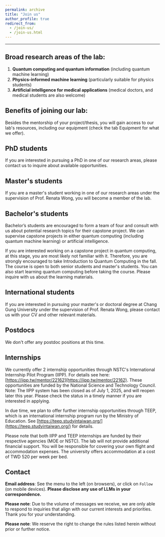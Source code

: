 ```yaml
---
permalink: archive
title: "Join us"
author_profile: true
redirect_from: 
  - /join-us/
  - /join-us.html
---
```


---



## Broad research areas of the lab: 

1. **Quantum computing and quantum information** (including quantum machine learning)
2. **Physics-informed machine learning** (particularly suitable for physics students)
3. **Artificial intelligence for medical applications** (medical doctors, and medical students are also welcome)

## Benefits of joining our lab:

Besides the mentorship of your project/thesis, you will gain access to our lab's resources, including our equipment (check the tab Equipment for what we offer).

## PhD students

If you are interested in pursuing a PhD in one of our research areas, please contact us to inquire about available opportunities. 

## Master's students

If you are a master's student working in one of our research areas under the supervision of Prof. Renata Wong, you will become a member of the lab. 

## Bachelor's students

Bachelor’s students are encouraged to form a team of four and consult with us about potential research topics for their capstone project. We can supervise capstone projects in either  quantum computing (including quantum machine learning) or artificial intelligence. 

If you are interested working on a capstone project in quantum computing, at this stage, you are most likely not familiar with it. Therefore, you are strongly encouraged to take Introduction to Quantum Computing in the fall. The course is open to both senior students and master's students. You can also start learning quantum computing before taking the course. Please inquire with us about the learning materials. 

## International students

If you are interested in pursuing your master's or doctoral degree at Chang Gung University under the supervision of Prof. Renata Wong, please contact us with your CV and other relevant materials.

## Postdocs

We don't offer any postdoc positions at this time. 

## Internships

We currently offer 2 internship opportunities through NSTC's International Internship Pilot Program (IIPP). For details see here: [https://iipp.tw/mentor/22162](https://iipp.tw/mentor/22162). These opportunities are funded by the National Science and Technology Council. Note: The IIPP system has been closed as of July 1, 2025, and will reopen later this year. Please check the status in a timely manner if you are interested in applying. 

In due time, we plan to offer further internship opportunities through TEEP, which is an international internship program run by the Ministry of Education. See [https://teep.studyintaiwan.org/](https://teep.studyintaiwan.org/) for details.

Please note that both IIPP and TEEP internships are funded by their respective agencies (MOE or NSTC). The lab will not provide additional financial support. You will be responsible for covering your own flight and accommodation expenses. The university offers accommodation at a cost of TWD 520 per week per bed. 

## Contact

**Email address**: See the menu to the left (on browsers), or click on `Follow` (on mobile devices). **Please disclose any use of LLMs in your correspondence.** 

**Please note**: Due to the volume of messages we receive, we are only able to respond to inquiries that align with our current interests and priorities. Thank you for your understanding.

**Please note**: We reserve the right to change the rules listed herein without prior or further notice. 

